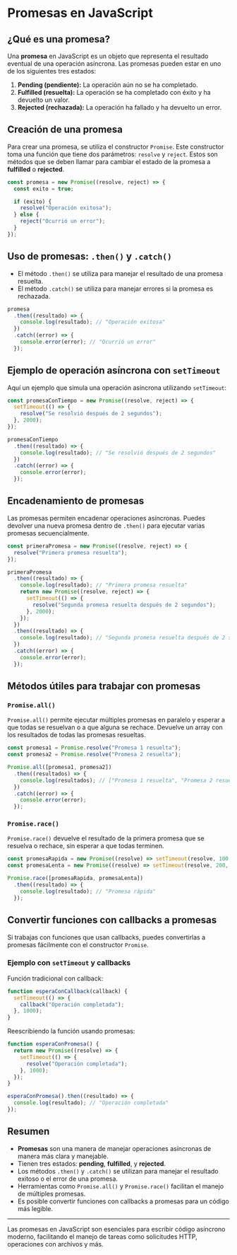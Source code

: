 # Promesas en JavaScript
## ¿Qué es una promesa?

Una **promesa** en JavaScript es un objeto que representa el resultado eventual de una operación asíncrona. Las promesas pueden estar en uno de los siguientes tres estados:

1. **Pending (pendiente):** La operación aún no se ha completado.
2. **Fulfilled (resuelta):** La operación se ha completado con éxito y ha devuelto un valor.
3. **Rejected (rechazada):** La operación ha fallado y ha devuelto un error.

## Creación de una promesa

Para crear una promesa, se utiliza el constructor `Promise`. Este constructor toma una función que tiene dos parámetros: `resolve` y `reject`. Estos son métodos que se deben llamar para cambiar el estado de la promesa a **fulfilled** o **rejected**.

```javascript
const promesa = new Promise((resolve, reject) => {
  const exito = true;

  if (exito) {
    resolve("Operación exitosa");
  } else {
    reject("Ocurrió un error");
  }
});
```

## Uso de promesas: `.then()` y `.catch()`

- El método `.then()` se utiliza para manejar el resultado de una promesa resuelta.
- El método `.catch()` se utiliza para manejar errores si la promesa es rechazada.

```javascript
promesa
  .then((resultado) => {
    console.log(resultado); // "Operación exitosa"
  })
  .catch((error) => {
    console.error(error); // "Ocurrió un error"
  });
```

## Ejemplo de operación asíncrona con `setTimeout`

Aquí un ejemplo que simula una operación asíncrona utilizando `setTimeout`:

```javascript
const promesaConTiempo = new Promise((resolve, reject) => {
  setTimeout(() => {
    resolve("Se resolvió después de 2 segundos");
  }, 2000);
});

promesaConTiempo
  .then((resultado) => {
    console.log(resultado); // "Se resolvió después de 2 segundos"
  })
  .catch((error) => {
    console.error(error);
  });
```

## Encadenamiento de promesas

Las promesas permiten encadenar operaciones asíncronas. Puedes devolver una nueva promesa dentro de `.then()` para ejecutar varias promesas secuencialmente.

```javascript
const primeraPromesa = new Promise((resolve, reject) => {
  resolve("Primera promesa resuelta");
});

primeraPromesa
  .then((resultado) => {
    console.log(resultado); // "Primera promesa resuelta"
    return new Promise((resolve, reject) => {
      setTimeout(() => {
        resolve("Segunda promesa resuelta después de 2 segundos");
      }, 2000);
    });
  })
  .then((resultado) => {
    console.log(resultado); // "Segunda promesa resuelta después de 2 segundos"
  })
  .catch((error) => {
    console.error(error);
  });
```

## Métodos útiles para trabajar con promesas

### `Promise.all()`

`Promise.all()` permite ejecutar múltiples promesas en paralelo y esperar a que todas se resuelvan o a que alguna se rechace. Devuelve un array con los resultados de todas las promesas resueltas.

```javascript
const promesa1 = Promise.resolve("Promesa 1 resuelta");
const promesa2 = Promise.resolve("Promesa 2 resuelta");

Promise.all([promesa1, promesa2])
  .then((resultados) => {
    console.log(resultados); // ["Promesa 1 resuelta", "Promesa 2 resuelta"]
  })
  .catch((error) => {
    console.error(error);
  });
```

### `Promise.race()`

`Promise.race()` devuelve el resultado de la primera promesa que se resuelva o rechace, sin esperar a que todas terminen.

```javascript
const promesaRapida = new Promise((resolve) => setTimeout(resolve, 100, "Promesa rápida"));
const promesaLenta = new Promise((resolve) => setTimeout(resolve, 200, "Promesa lenta"));

Promise.race([promesaRapida, promesaLenta])
  .then((resultado) => {
    console.log(resultado); // "Promesa rápida"
  });
```

## Convertir funciones con callbacks a promesas

Si trabajas con funciones que usan callbacks, puedes convertirlas a promesas fácilmente con el constructor `Promise`.

### Ejemplo con `setTimeout` y callbacks

Función tradicional con callback:

```javascript
function esperaConCallback(callback) {
  setTimeout(() => {
    callback("Operación completada");
  }, 1000);
}
```

Reescribiendo la función usando promesas:

```javascript
function esperaConPromesa() {
  return new Promise((resolve) => {
    setTimeout(() => {
      resolve("Operación completada");
    }, 1000);
  });
}

esperaConPromesa().then((resultado) => {
  console.log(resultado); // "Operación completada"
});
```

## Resumen

- **Promesas** son una manera de manejar operaciones asíncronas de manera más clara y manejable.
- Tienen tres estados: **pending**, **fulfilled**, y **rejected**.
- Los métodos `.then()` y `.catch()` se utilizan para manejar el resultado exitoso o el error de una promesa.
- Herramientas como `Promise.all()` y `Promise.race()` facilitan el manejo de múltiples promesas.
- Es posible convertir funciones con callbacks a promesas para un código más legible.

---

Las promesas en JavaScript son esenciales para escribir código asíncrono moderno, facilitando el manejo de tareas como solicitudes HTTP, operaciones con archivos y más.
